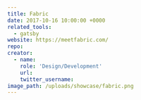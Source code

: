 ```yaml
---
title: Fabric
date: 2017-10-16 10:00:00 +0000
related_tools:
  - gatsby
website: https://meetfabric.com/
repo:
creator:
  - name:
    role: 'Design/Development'
    url:
    twitter_username:
image_path: /uploads/showcase/fabric.png
---
```

